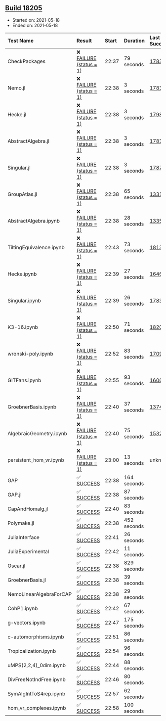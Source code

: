 ## [Build 18205](https://oscarci.mathematik.uni-kl.de/job/oscar/18205/)

* Started on: 2021-05-18
* Ended on: 2021-05-18

| Test Name    | Result | Start | Duration | Last Success | First Failure |
|:-------------|:-------|:------|:---------|:-------------|:--------------|
| CheckPackages | ❌ [FAILURE (status = 1)](https://oscarci.mathematik.uni-kl.de/job/oscar/18205/artifact/logs/build-18205/CheckPackages.log) | 22:37 | 79 seconds | [17832](https://oscarci.mathematik.uni-kl.de/job/oscar/17832/) | [17833](https://oscarci.mathematik.uni-kl.de/job/oscar/17833/) |
| Nemo.jl | ❌ [FAILURE (status = 1)](https://oscarci.mathematik.uni-kl.de/job/oscar/18205/artifact/logs/build-18205/Nemo.jl.log) | 22:38 | 3 seconds | [17835](https://oscarci.mathematik.uni-kl.de/job/oscar/17835/) | [17836](https://oscarci.mathematik.uni-kl.de/job/oscar/17836/) |
| Hecke.jl | ❌ [FAILURE (status = 1)](https://oscarci.mathematik.uni-kl.de/job/oscar/18205/artifact/logs/build-18205/Hecke.jl.log) | 22:38 | 3 seconds | [17987](https://oscarci.mathematik.uni-kl.de/job/oscar/17987/) | [17988](https://oscarci.mathematik.uni-kl.de/job/oscar/17988/) |
| AbstractAlgebra.jl | ❌ [FAILURE (status = 1)](https://oscarci.mathematik.uni-kl.de/job/oscar/18205/artifact/logs/build-18205/AbstractAlgebra.jl.log) | 22:38 | 3 seconds | [17831](https://oscarci.mathematik.uni-kl.de/job/oscar/17831/) | [17832](https://oscarci.mathematik.uni-kl.de/job/oscar/17832/) |
| Singular.jl | ❌ [FAILURE (status = 1)](https://oscarci.mathematik.uni-kl.de/job/oscar/18205/artifact/logs/build-18205/Singular.jl.log) | 22:38 | 3 seconds | [17871](https://oscarci.mathematik.uni-kl.de/job/oscar/17871/) | [17872](https://oscarci.mathematik.uni-kl.de/job/oscar/17872/) |
| GroupAtlas.jl | ❌ [FAILURE (status = 1)](https://oscarci.mathematik.uni-kl.de/job/oscar/18205/artifact/logs/build-18205/GroupAtlas.jl.log) | 22:38 | 65 seconds | [13311](https://oscarci.mathematik.uni-kl.de/job/oscar/13311/) | [13312](https://oscarci.mathematik.uni-kl.de/job/oscar/13312/) |
| AbstractAlgebra.ipynb | ❌ [FAILURE (status = 1)](https://oscarci.mathematik.uni-kl.de/job/oscar/18205/artifact/logs/build-18205/AbstractAlgebra.ipynb.log) | 22:38 | 28 seconds | [13355](https://oscarci.mathematik.uni-kl.de/job/oscar/13355/) | [13356](https://oscarci.mathematik.uni-kl.de/job/oscar/13356/) |
| TiltingEquivalence.ipynb | ❌ [FAILURE (status = 1)](https://oscarci.mathematik.uni-kl.de/job/oscar/18205/artifact/logs/build-18205/TiltingEquivalence.ipynb.log) | 22:43 | 73 seconds | [18131](https://oscarci.mathematik.uni-kl.de/job/oscar/18131/) | [18132](https://oscarci.mathematik.uni-kl.de/job/oscar/18132/) |
| Hecke.ipynb | ❌ [FAILURE (status = 1)](https://oscarci.mathematik.uni-kl.de/job/oscar/18205/artifact/logs/build-18205/Hecke.ipynb.log) | 22:39 | 27 seconds | [16463](https://oscarci.mathematik.uni-kl.de/job/oscar/16463/) | [16464](https://oscarci.mathematik.uni-kl.de/job/oscar/16464/) |
| Singular.ipynb | ❌ [FAILURE (status = 1)](https://oscarci.mathematik.uni-kl.de/job/oscar/18205/artifact/logs/build-18205/Singular.ipynb.log) | 22:39 | 26 seconds | [17835](https://oscarci.mathematik.uni-kl.de/job/oscar/17835/) | [17836](https://oscarci.mathematik.uni-kl.de/job/oscar/17836/) |
| K3-16.ipynb | ❌ [FAILURE (status = 1)](https://oscarci.mathematik.uni-kl.de/job/oscar/18205/artifact/logs/build-18205/K3-16.ipynb.log) | 22:50 | 71 seconds | [18204](https://oscarci.mathematik.uni-kl.de/job/oscar/18204/) | [18205](https://oscarci.mathematik.uni-kl.de/job/oscar/18205/) |
| wronski-poly.ipynb | ❌ [FAILURE (status = 1)](https://oscarci.mathematik.uni-kl.de/job/oscar/18205/artifact/logs/build-18205/wronski-poly.ipynb.log) | 22:52 | 83 seconds | [17098](https://oscarci.mathematik.uni-kl.de/job/oscar/17098/) | [17099](https://oscarci.mathematik.uni-kl.de/job/oscar/17099/) |
| GITFans.ipynb | ❌ [FAILURE (status = 1)](https://oscarci.mathematik.uni-kl.de/job/oscar/18205/artifact/logs/build-18205/GITFans.ipynb.log) | 22:55 | 93 seconds | [16068](https://oscarci.mathematik.uni-kl.de/job/oscar/16068/) | [16069](https://oscarci.mathematik.uni-kl.de/job/oscar/16069/) |
| GroebnerBasis.ipynb | ❌ [FAILURE (status = 1)](https://oscarci.mathematik.uni-kl.de/job/oscar/18205/artifact/logs/build-18205/GroebnerBasis.ipynb.log) | 22:40 | 37 seconds | [13748](https://oscarci.mathematik.uni-kl.de/job/oscar/13748/) | [13749](https://oscarci.mathematik.uni-kl.de/job/oscar/13749/) |
| AlgebraicGeometry.ipynb | ❌ [FAILURE (status = 1)](https://oscarci.mathematik.uni-kl.de/job/oscar/18205/artifact/logs/build-18205/AlgebraicGeometry.ipynb.log) | 22:40 | 75 seconds | [15322](https://oscarci.mathematik.uni-kl.de/job/oscar/15322/) | [15323](https://oscarci.mathematik.uni-kl.de/job/oscar/15323/) |
| persistent_hom_vr.ipynb | ❌ [FAILURE (status = 1)](https://oscarci.mathematik.uni-kl.de/job/oscar/18205/artifact/logs/build-18205/persistent_hom_vr.ipynb.log) | 23:00 | 13 seconds | unknown | unknown |
| GAP | ✅ [SUCCESS](https://oscarci.mathematik.uni-kl.de/job/oscar/18205/artifact/logs/build-18205/GAP.log) | 22:38 | 164 seconds |  |  |
| GAP.jl | ✅ [SUCCESS](https://oscarci.mathematik.uni-kl.de/job/oscar/18205/artifact/logs/build-18205/GAP.jl.log) | 22:38 | 87 seconds |  |  |
| CapAndHomalg.jl | ✅ [SUCCESS](https://oscarci.mathematik.uni-kl.de/job/oscar/18205/artifact/logs/build-18205/CapAndHomalg.jl.log) | 22:40 | 83 seconds |  |  |
| Polymake.jl | ✅ [SUCCESS](https://oscarci.mathematik.uni-kl.de/job/oscar/18205/artifact/logs/build-18205/Polymake.jl.log) | 22:38 | 452 seconds |  |  |
| JuliaInterface | ✅ [SUCCESS](https://oscarci.mathematik.uni-kl.de/job/oscar/18205/artifact/logs/build-18205/JuliaInterface.log) | 22:41 | 26 seconds |  |  |
| JuliaExperimental | ✅ [SUCCESS](https://oscarci.mathematik.uni-kl.de/job/oscar/18205/artifact/logs/build-18205/JuliaExperimental.log) | 22:42 | 11 seconds |  |  |
| Oscar.jl | ✅ [SUCCESS](https://oscarci.mathematik.uni-kl.de/job/oscar/18205/artifact/logs/build-18205/Oscar.jl.log) | 22:38 | 829 seconds |  |  |
| GroebnerBasis.jl | ✅ [SUCCESS](https://oscarci.mathematik.uni-kl.de/job/oscar/18205/artifact/logs/build-18205/GroebnerBasis.jl.log) | 22:38 | 39 seconds |  |  |
| NemoLinearAlgebraForCAP | ✅ [SUCCESS](https://oscarci.mathematik.uni-kl.de/job/oscar/18205/artifact/logs/build-18205/NemoLinearAlgebraForCAP.log) | 22:38 | 29 seconds |  |  |
| CohP1.ipynb | ✅ [SUCCESS](https://oscarci.mathematik.uni-kl.de/job/oscar/18205/artifact/logs/build-18205/CohP1.ipynb.log) | 22:42 | 67 seconds |  |  |
| g-vectors.ipynb | ✅ [SUCCESS](https://oscarci.mathematik.uni-kl.de/job/oscar/18205/artifact/logs/build-18205/g-vectors.ipynb.log) | 22:47 | 175 seconds |  |  |
| c-automorphisms.ipynb | ✅ [SUCCESS](https://oscarci.mathematik.uni-kl.de/job/oscar/18205/artifact/logs/build-18205/c-automorphisms.ipynb.log) | 22:51 | 86 seconds |  |  |
| Tropicalization.ipynb | ✅ [SUCCESS](https://oscarci.mathematik.uni-kl.de/job/oscar/18205/artifact/logs/build-18205/Tropicalization.ipynb.log) | 22:54 | 96 seconds |  |  |
| uMPS(2,2,4)_0dim.ipynb | ✅ [SUCCESS](https://oscarci.mathematik.uni-kl.de/job/oscar/18205/artifact/logs/build-18205/uMPS-2-2-4-_0dim.ipynb.log) | 22:44 | 88 seconds |  |  |
| DivFreeNotIndFree.ipynb | ✅ [SUCCESS](https://oscarci.mathematik.uni-kl.de/job/oscar/18205/artifact/logs/build-18205/DivFreeNotIndFree.ipynb.log) | 22:46 | 80 seconds |  |  |
| SymAlgIntToS4rep.ipynb | ✅ [SUCCESS](https://oscarci.mathematik.uni-kl.de/job/oscar/18205/artifact/logs/build-18205/SymAlgIntToS4rep.ipynb.log) | 22:57 | 62 seconds |  |  |
| hom_vr_complexes.ipynb | ✅ [SUCCESS](https://oscarci.mathematik.uni-kl.de/job/oscar/18205/artifact/logs/build-18205/hom_vr_complexes.ipynb.log) | 22:58 | 100 seconds |  |  |
